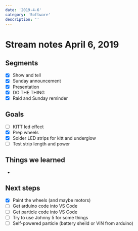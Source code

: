 ```yaml
---
date: '2019-4-6'
category: 'Software'
description: ''
---
```


# Stream notes April 6, 2019

## Segments

- [x] Show and tell
- [x] Sunday announcement
- [x] Presentation
- [x] DO THE THING
- [x] Raid and Sunday reminder

## Goals

- [ ] KITT led effect
- [x] Prep wheels
- [x] Solder LED strips for kitt and underglow
- [ ] Test strip length and power

## Things we learned

-

## Next steps

- [x] Paint the wheels (and maybe motors)
- [ ] Get arduino code into VS Code
- [ ] Get particle code into VS Code
- [ ] Try to use Johnny 5 for some things
- [ ] Self-powered particle (battery sheild or VIN from arduino)
